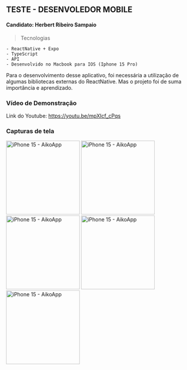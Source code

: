 ## TESTE - DESENVOLEDOR MOBILE

#### Candidato: Herbert Ribeiro Sampaio

> Tecnologias

    - ReactNative + Expo
    - TypeScript
    - API
    - Desenvolvido no Macbook para IOS (Iphone 15 Pro)

Para o desenvolvimento desse aplicativo, foi necessária a utilização de algumas bibliotecas externas do ReactNative. Mas o projeto foi de suma importância e aprendizado.

### Vídeo de Demonstração

Link do Youtube: https://youtu.be/mpXIcf_cPqs

### Capturas de tela
<img width="200" alt="iPhone 15 - AikoApp" src="https://github.com/user-attachments/assets/58f0b05b-0ff3-4d3e-8a3e-988c8ba4f7ad">
<img width="200" alt="iPhone 15 - AikoApp" src="https://github.com/user-attachments/assets/9811405a-aabe-40da-9158-285fb3310f49">
<img width="200" alt="iPhone 15 - AikoApp" src="https://github.com/user-attachments/assets/91c44b91-d92c-49f2-a0f4-e01f8fd2c2ca">
<img width="200" alt="iPhone 15 - AikoApp" src="https://github.com/user-attachments/assets/59044896-fd64-4436-b1ca-1c5e356de3be">
<img width="200" alt="iPhone 15 - AikoApp" src="https://github.com/user-attachments/assets/cbc08fd3-e872-4b00-bb85-689685bcf172">
